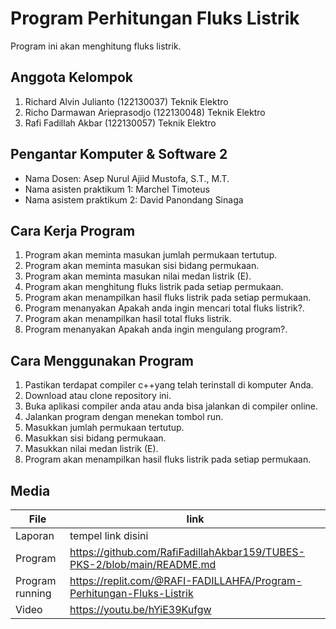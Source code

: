 # Program Perhitungan Fluks Listrik
Program ini akan menghitung fluks listrik.

## Anggota Kelompok
1.	Richard Alvin Julianto (122130037) Teknik Elektro
2.	Richo Darmawan Arieprasodjo (122130048) Teknik Elektro
3.	Rafi Fadillah Akbar (122130057) Teknik Elektro

## Pengantar Komputer & Software 2
- Nama Dosen: Asep Nurul Ajiid Mustofa, S.T., M.T.
- Nama asisten praktikum 1: Marchel Timoteus
- Nama asistem praktikum 2: David Panondang Sinaga

## Cara Kerja Program
1.	Program akan meminta masukan jumlah permukaan tertutup.
2.	Program akan meminta masukan sisi bidang permukaan.
3.	Program akan meminta masukan nilai medan listrik (E).
4.	Program akan menghitung fluks listrik pada setiap permukaan.
5.	Program akan menampilkan hasil fluks listrik pada setiap permukaan.
7.	Program menanyakan Apakah anda ingin mencari total fluks listrik?.
8.	Program akan menampilkan hasil total fluks listrik.
9.	Program menanyakan Apakah anda ingin mengulang program?.

## Cara Menggunakan Program
1.	Pastikan terdapat compiler c++yang telah terinstall di komputer Anda.
2.	Download atau clone repository ini.
3.	Buka aplikasi compiler anda atau anda bisa jalankan di compiler online.
4.	Jalankan program dengan menekan tombol run.
5.	Masukkan jumlah permukaan tertutup.
6.	Masukkan sisi bidang permukaan.
7.	Masukkan nilai medan listrik (E).
8.	Program akan menampilkan hasil fluks listrik pada setiap permukaan.

## Media
| File |      link     |
| ------ | ------ |
| Laporan | tempel link disini |
| Program | https://github.com/RafiFadillahAkbar159/TUBES-PKS-2/blob/main/README.md |
| Program running | https://replit.com/@RAFI-FADILLAHFA/Program-Perhitungan-Fluks-Listrik |
| Video | https://youtu.be/hYiE39Kufgw |

